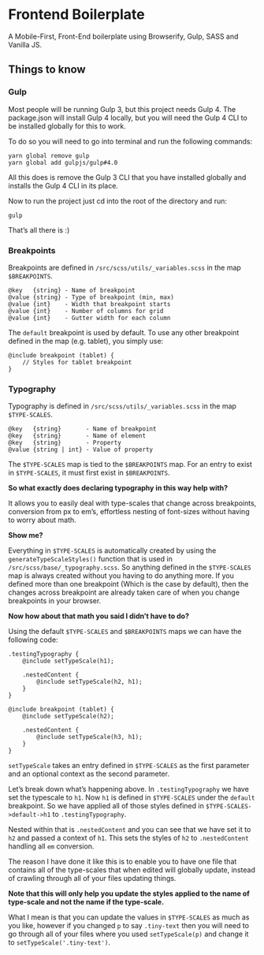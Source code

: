 # Frontend Boilerplate
A Mobile-First, Front-End boilerplate using Browserify, Gulp, SASS and Vanilla JS.

## Things to know

### Gulp
Most people will be running Gulp 3, but this project needs Gulp 4.
The package.json will install Gulp 4 locally, but you will need the Gulp 4 CLI to be installed globally for this to work.

To do so you will need to go into terminal and run the following commands:

    yarn global remove gulp
    yarn global add gulpjs/gulp#4.0

All this does is remove the Gulp 3 CLI that you have installed globally and installs the Gulp 4 CLI in its place.

Now to run the project just cd into the root of the directory and run:

    gulp

That’s all there is :)

### Breakpoints
Breakpoints are defined in `/src/scss/utils/_variables.scss` in the map `$BREAKPOINTS`.

    @key   {string} - Name of breakpoint
    @value {string} - Type of breakpoint (min, max)
    @value {int}    - Width that breakpoint starts
    @value {int}    - Number of columns for grid
    @value {int}    - Gutter width for each column

The `default` breakpoint is used by default. To use any other breakpoint defined in the map (e.g. tablet), you simply use:

    @include breakpoint (tablet) {
        // Styles for tablet breakpoint
    }

### Typography
Typography is defined in `/src/scss/utils/_variables.scss` in the map `$TYPE-SCALES`.

    @key   {string}       - Name of breakpoint
    @key   {string}       - Name of element
    @key   {string}       - Property
    @value {string | int} - Value of property

The `$TYPE-SCALES` map is tied to the `$BREAKPOINTS` map. For an entry to exist in `$TYPE-SCALES`, it must first exist in `$BREAKPOINTS`.

**So what exactly does declaring typography in this way help with?**

It allows you to easily deal with type-scales that change across breakpoints, conversion from px to em’s, effortless nesting of font-sizes without having to worry about math.

**Show me?**

Everything in `$TYPE-SCALES` is automatically created by using the `generateTypeScaleStyles()` function that is used in `/src/scss/base/_typography.scss`. So anything defined in the `$TYPE-SCALES` map is always created without you having to do anything more. If you defined more than one breakpoint (Which is the case by default), then the changes across breakpoint are already taken care of when you change breakpoints in your browser.

**Now how about that math you said I didn’t have to do?**

Using the default `$TYPE-SCALES` and `$BREAKPOINTS` maps we can have the following code:

    .testingTypography {
        @include setTypeScale(h1);

        .nestedContent {
            @include setTypeScale(h2, h1);
        }
    }

    @include breakpoint (tablet) {
        @include setTypeScale(h2);

        .nestedContent {
            @include setTypeScale(h3, h1);
        }
    }

`setTypeScale` takes an entry defined in `$TYPE-SCALES` as the first parameter and an optional context as the second parameter.

Let’s break down what’s happening above. In `.testingTypography` we have set the typescale to `h1`. Now `h1` is defined in `$TYPE-SCALES` under the `default` breakpoint. So we have applied all of those styles defined in `$TYPE-SCALES->default->h1` to `.testingTypography`.

Nested within that is `.nestedContent` and you can see that we have set it to `h2` and passed a context of `h1`. This sets the styles of `h2` to `.nestedContent` handling all `em` conversion.

The reason I have done it like this is to enable you to have one file that contains all of the type-scales that when edited will globally update, instead of crawling through all of your files updating things.

**Note that this will only help you update the styles applied to the name of type-scale and not the name if the type-scale.**

What I mean is that you can update the values in `$TYPE-SCALES` as much as you like, however if you changed `p` to say `.tiny-text` then you will need to go through all of your files where you used `setTypeScale(p)` and change it to `setTypeScale('.tiny-text')`.

